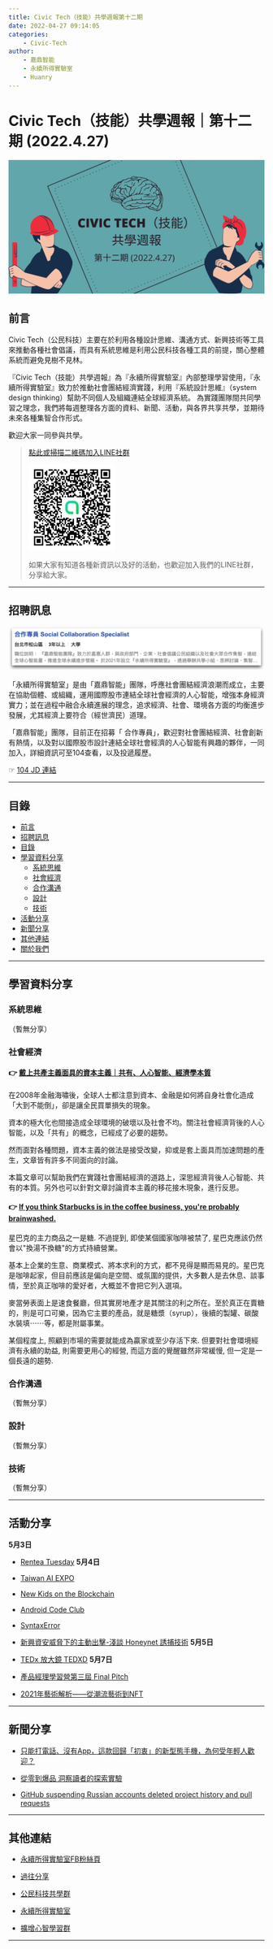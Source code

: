 ```yaml
---
title: Civic Tech（技能）共學週報第十二期
date: 2022-04-27 09:14:05
categories:
	- Civic-Tech
author:
	- 嘉鼎智能
	- 永續所得實驗室
	- Huanry
---
```

# Civic Tech（技能）共學週報｜第十二期 (2022.4.27)

![Civic-Tech-12](/img/ct/12.png)

## 前言

Civic Tech（公民科技）主要在於利用各種設計思維、溝通方式、新興技術等工具來推動各種社會倡議，而具有系統思維是利用公民科技各種工具的前提，關心整體系統而避免見樹不見林。

『Civic Tech（技能）共學週報』為『永續所得實驗室』內部整理學習使用，『永續所得實驗室』致力於推動社會團結經濟實踐，利用『系統設計思維』（system design thinking）幫助不同個人及組織連結全球經濟系統。
為實踐團隊間共同學習之理念，我們將每週整理各方面的資料、新聞、活動，與各界共享共學，並期待未來各種集智合作形式。

歡迎大家一同參與共學。

>[點此或掃描二維碼加入LINE社群](https://line.me/ti/g2/Dj4AkbdDsY6o4D_CdDUB6Q)
>
>[![公民科技共學群](/img/產品共學群.jpg)](https://line.me/ti/g2/Dj4AkbdDsY6o4D_CdDUB6Q)
>
>如果大家有知道各種新資訊以及好的活動，也歡迎加入我們的LINE社群，分享給大家。

---
## 招聘訊息

[![104](/img/ct/104jd.png)](https://www.104.com.tw/job/7ajci?jobsource=company_job)

「永續所得實驗室」是由「嘉鼎智能」團隊，呼應社會團結經濟浪潮而成立，主要在協助個體、或組織，運用國際股市連結全球社會經濟的人心智能，增強本身經濟實力；並在過程中融合永續進展的理念，追求經濟、社會、環境各方面的均衡進步發展，尤其經濟上要符合（經世濟民）道理。

「嘉鼎智能」團隊，目前正在招募「 合作專員」，歡迎對社會團結經濟、社會創新有熱情，以及對以國際股市設計連結全球社會經濟的人心智能有興趣的夥伴，一同加入，詳細資訊可至104查看，以及投遞履歷。

☞ [104 JD 連結](https://www.104.com.tw/job/7ajci?jobsource=company_job)

---
## 目錄
- [前言](#前言)
- [招聘訊息](#招聘訊息)
- [目錄](#目錄)
- [學習資料分享](#學習資料分享)
	- [系統思維](#系統思維)
	- [社會經濟](#社會經濟)
	- [合作溝通](#合作溝通)
	- [設計](#設計)
	- [技術](#技術)
- [活動分享](#活動分享)
- [新聞分享](#新聞分享)
- [其他連結](#其他連結)
- [關於我們](#關於我們)

---
## 學習資料分享
### 系統思維

（暫無分享）

### 社會經濟

#### 👉 [戴上共產主義面具的資本主義｜共有、人心智能、經濟學本質](https://sustainable-income-lab.github.io/the-communism-of-capital/)

在2008年金融海嘯後，全球人士都注意到資本、金融是如何將自身社會化造成「大到不能倒」，卻是讓全民買單損失的現象。

資本的極大化也間接造成全球環境的破壞以及社會不均。關注社會經濟背後的人心智能，以及「共有」的概念，已經成了必要的趨勢。

然而面對各種問題，資本主義的做法是接受改變，抑或是套上面具而加速問題的產生，文章皆有許多不同面向的討論。

本篇文章可以幫助我們在實踐社會團結經濟的道路上，深思經濟背後人心智能、共有的本質。另外也可以針對文章討論資本主義的移花接木現象，進行反思。

#### 👉 [If you think Starbucks is in the coffee business, you're probably brainwashed.](https://alanany.medium.com/if-you-think-starbucks-is-in-the-coffee-business-youre-probably-brainwashed-8e5855b56cdd)

星巴克的主力商品之一是糖. 不過提到, 即使某個國家咖啡被禁了, 星巴克應該仍然會以"換湯不換糖"的方式持續營業。

基本上企業的生意、商業模式、將本求利的方式，都不見得是顯而易見的。星巴克是咖啡起家，但目前應該是偏向是空間、或氛圍的提供，大多數人是去休息、談事情，至於真正咖啡的愛好者，大概並不會把它列入選項。

麥當勞表面上是速食餐廳，但其實房地產才是其關注的利之所在。至於真正在賣糖的，則是可口可樂，因為它主要的產品，就是糖漿（syrup），後續的製罐、碳酸水裝填⋯⋯等，都是附屬事業。

某個程度上, 照顧到市場的需要就能成為贏家或至少存活下來. 但要對社會環境經濟有永續的助益, 則需要更用心的經營, 而這方面的覺醒雖然非常緩慢, 但一定是一個長遠的趨勢.


### 合作溝通

（暫無分享）

### 設計

（暫無分享）

### 技術

（暫無分享）

---
## 活動分享

**5月3日**
- [Rentea Tuesday](https://rentea.kktix.cc/events/rentea-tue-45)
**5月4日**
- [Taiwan AI EXPO](https://www.accupass.com/event/2204140315431902752679)

- [New Kids on the Blockchain](https://www.accupass.com/event/2202220912331529561763)

- [Android Code Club](https://www.meetup.com/Taiwan-Android-Developer-Study-Group/events/285269125/)

- [SyntaxError](https://www.meetup.com/pythonhug/events/285269148/)

- [新興資安威脅下的主動出擊-淺談 Honeynet 誘捕技術](https://nsysuisc.kktix.cc/events/20220504)
**5月5日**
- [TEDx 放大鏡 TEDXD](https://www.accupass.com/event/2204231655071845764931)
**5月7日**
- [產品經理學習營第三屆 Final Pitch](https://www.accupass.com/event/2204201404566859682350)

- [2021年藝術解析——從潮流藝術到NFT](https://www.accupass.com/event/2204160607591633134224)

---
## 新聞分享

- [只能打電話、沒有App，這款回歸「初衷」的新型態手機，為何受年輕人歡迎？](https://meet.bnext.com.tw/articles/view/48991)

- [從零到爆品 洞察讀者的探索實驗](https://udn.com/upf/newmedia/2017_data/20170508_marketing/index.html)

- [GitHub suspending Russian accounts deleted project history and pull requests](https://www.jessesquires.com/blog/2022/04/19/github-suspending-russian-accounts/)


---
## 其他連結

- [永續所得實驗室FB粉絲頁](https://www.facebook.com/%E6%B0%B8%E7%BA%8C%E6%89%80%E5%BE%97%E5%AF%A6%E9%A9%97%E5%AE%A4-102916798609139)

- [過往分享](/categories/產品（技能）學習週報)

- [公民科技共學群](https://line.me/ti/g2/Dj4AkbdDsY6o4D_CdDUB6Q?utm_source=invitation&utm_medium=link_copy&utm_campaign=default)

- [永續所得實驗室](https://line.me/ti/g2/asPFU-0w4o9MIRSBdb4gtg?utm_source=invitation&utm_medium=link_copy&utm_campaign=default)

- [擴增心智學習群](https://line.me/ti/g2/asPFU-0w4o9MIRSBdb4gtg?utm_source=invitation&utm_medium=link_copy&utm_campaign=default)

---